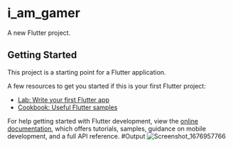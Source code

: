 # i_am_gamer

A new Flutter project.

## Getting Started

This project is a starting point for a Flutter application.

A few resources to get you started if this is your first Flutter project:

- [Lab: Write your first Flutter app](https://docs.flutter.dev/get-started/codelab)
- [Cookbook: Useful Flutter samples](https://docs.flutter.dev/cookbook)

For help getting started with Flutter development, view the
[online documentation](https://docs.flutter.dev/), which offers tutorials,
samples, guidance on mobile development, and a full API reference.
#Output
![Screenshot_1676957766](https://user-images.githubusercontent.com/114842734/220256704-8ac8e94d-8bca-4b38-ac13-189402ca0076.png)
